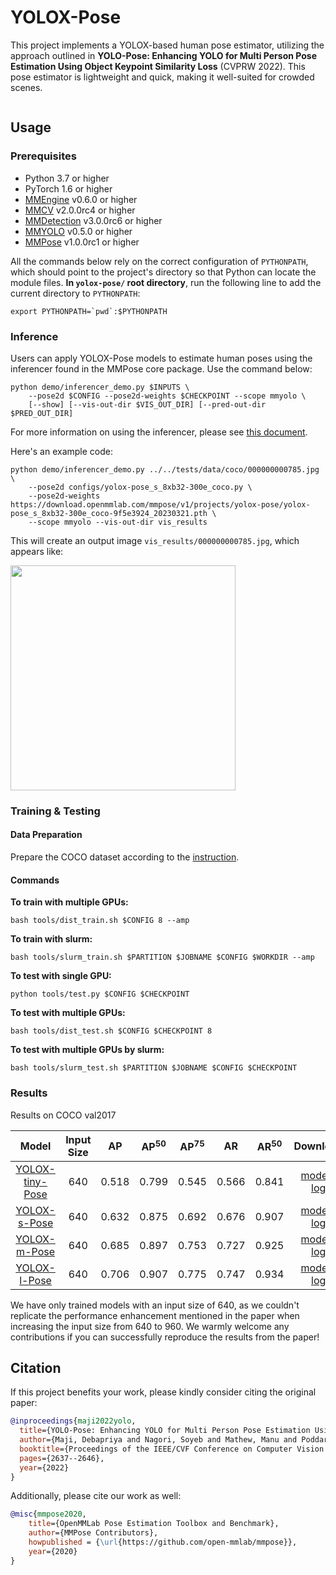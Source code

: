 # YOLOX-Pose

This project implements a YOLOX-based human pose estimator, utilizing the approach outlined in **YOLO-Pose: Enhancing YOLO for Multi Person Pose Estimation Using Object Keypoint Similarity Loss** (CVPRW 2022). This pose estimator is lightweight and quick, making it well-suited for crowded scenes.

<img src="https://user-images.githubusercontent.com/26127467/226655503-3cee746e-6e42-40be-82ae-6e7cae2a4c7e.jpg" alt><br>

## Usage

### Prerequisites

- Python 3.7 or higher
- PyTorch 1.6 or higher
- [MMEngine](https://github.com/open-mmlab/mmengine) v0.6.0 or higher
- [MMCV](https://github.com/open-mmlab/mmcv) v2.0.0rc4 or higher
- [MMDetection](https://github.com/open-mmlab/mmdetection) v3.0.0rc6 or higher
- [MMYOLO](https://github.com/open-mmlab/mmyolo) v0.5.0 or higher
- [MMPose](https://github.com/open-mmlab/mmpose) v1.0.0rc1 or higher

All the commands below rely on the correct configuration of `PYTHONPATH`, which should point to the project's directory so that Python can locate the module files. **In `yolox-pose/` root directory**, run the following line to add the current directory to `PYTHONPATH`:

```shell
export PYTHONPATH=`pwd`:$PYTHONPATH
```

### Inference

Users can apply YOLOX-Pose models to estimate human poses using the inferencer found in the MMPose core package. Use the command below:

```shell
python demo/inferencer_demo.py $INPUTS \
    --pose2d $CONFIG --pose2d-weights $CHECKPOINT --scope mmyolo \
    [--show] [--vis-out-dir $VIS_OUT_DIR] [--pred-out-dir $PRED_OUT_DIR]
```

For more information on using the inferencer, please see [this document](https://mmpose.readthedocs.io/en/latest/user_guides/inference.html#out-of-the-box-inferencer).

Here's an example code:

```shell
python demo/inferencer_demo.py ../../tests/data/coco/000000000785.jpg \
    --pose2d configs/yolox-pose_s_8xb32-300e_coco.py \
    --pose2d-weights https://download.openmmlab.com/mmpose/v1/projects/yolox-pose/yolox-pose_s_8xb32-300e_coco-9f5e3924_20230321.pth \
    --scope mmyolo --vis-out-dir vis_results
```

This will create an output image `vis_results/000000000785.jpg`, which appears like:

<img src="https://user-images.githubusercontent.com/26127467/226552585-19b91294-9751-4599-98e7-5dae071a1761.jpg" height="360px" alt><br>

### Training & Testing

#### Data Preparation

Prepare the COCO dataset according to the [instruction](https://mmpose.readthedocs.io/en/latest/dataset_zoo/2d_body_keypoint.html#coco).

#### Commands

**To train with multiple GPUs:**

```shell
bash tools/dist_train.sh $CONFIG 8 --amp
```

**To train with slurm:**

```shell
bash tools/slurm_train.sh $PARTITION $JOBNAME $CONFIG $WORKDIR --amp
```

**To test with single GPU:**

```shell
python tools/test.py $CONFIG $CHECKPOINT
```

**To test with multiple GPUs:**

```shell
bash tools/dist_test.sh $CONFIG $CHECKPOINT 8
```

**To test with multiple GPUs by slurm:**

```shell
bash tools/slurm_test.sh $PARTITION $JOBNAME $CONFIG $CHECKPOINT
```

### Results

Results on COCO val2017

|                              Model                              | Input Size |  AP   | AP<sup>50</sup> | AP<sup>75</sup> |  AR   | AR<sup>50</sup> |                                 Download                                 |
| :-------------------------------------------------------------: | :--------: | :---: | :-------------: | :-------------: | :---: | :-------------: | :----------------------------------------------------------------------: |
| [YOLOX-tiny-Pose](./configs/yolox-pose_tiny_4xb64-300e_coco.py) |    640     | 0.518 |      0.799      |      0.545      | 0.566 |      0.841      | [model](https://download.openmmlab.com/mmpose/v1/projects/yolox-pose/yolox-pose_tiny_4xb64-300e_coco-c47dd83b_20230321.pth) \| [log](https://download.openmmlab.com/mmpose/v1/projects/yolox-pose/yolox-pose_tiny_4xb64-300e_coco_20230321.json) |
|    [YOLOX-s-Pose](./configs/yolox-pose_s_8xb32-300e_coco.py)    |    640     | 0.632 |      0.875      |      0.692      | 0.676 |      0.907      | [model](https://download.openmmlab.com/mmpose/v1/projects/yolox-pose/yolox-pose_s_8xb32-300e_coco-9f5e3924_20230321.pth) \| [log](https://download.openmmlab.com/mmpose/v1/projects/yolox-pose/yolox-pose_s_8xb32-300e_coco_20230321.json) |
|    [YOLOX-m-Pose](./configs/yolox-pose_m_4xb64-300e_coco.py)    |    640     | 0.685 |      0.897      |      0.753      | 0.727 |      0.925      | [model](https://download.openmmlab.com/mmpose/v1/projects/yolox-pose/yolox-pose_m_4xb64-300e_coco-cbd11d30_20230321.pth) \| [log](https://download.openmmlab.com/mmpose/v1/projects/yolox-pose/yolox-pose_m_4xb64-300e_coco_20230321.json) |
|    [YOLOX-l-Pose](./configs/yolox-pose_l_4xb64-300e_coco.py)    |    640     | 0.706 |      0.907      |      0.775      | 0.747 |      0.934      | [model](https://download.openmmlab.com/mmpose/v1/projects/yolox-pose/yolox-pose_l_4xb64-300e_coco-122e4cf8_20230321.pth) \| [log](https://download.openmmlab.com/mmpose/v1/projects/yolox-pose/yolox-pose_l_4xb64-300e_coco_20230321.json) |

We have only trained models with an input size of 640, as we couldn't replicate the performance enhancement mentioned in the paper when increasing the input size from 640 to 960. We warmly welcome any contributions if you can successfully reproduce the results from the paper!

## Citation

If this project benefits your work, please kindly consider citing the original paper:

```bibtex
@inproceedings{maji2022yolo,
  title={YOLO-Pose: Enhancing YOLO for Multi Person Pose Estimation Using Object Keypoint Similarity Loss},
  author={Maji, Debapriya and Nagori, Soyeb and Mathew, Manu and Poddar, Deepak},
  booktitle={Proceedings of the IEEE/CVF Conference on Computer Vision and Pattern Recognition},
  pages={2637--2646},
  year={2022}
}
```

Additionally, please cite our work as well:

```bibtex
@misc{mmpose2020,
    title={OpenMMLab Pose Estimation Toolbox and Benchmark},
    author={MMPose Contributors},
    howpublished = {\url{https://github.com/open-mmlab/mmpose}},
    year={2020}
}
```
